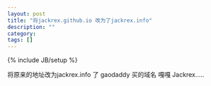 ```yaml
---
layout: post
title: "将jackrex.github.io 改为了jackrex.info"
description: ""
category: 
tags: []
---
```

{% include JB/setup %}

将原来的地址改为jackrex.info 了 gaodaddy 买的域名  嘎嘎
Jackrex.....
